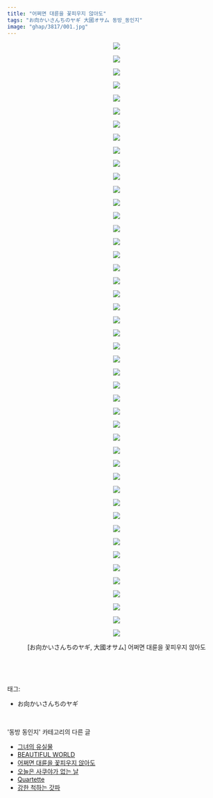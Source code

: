 ```yaml
---
title: "어쩌면 대륜을 꽃피우지 않아도"
tags: "お向かいさんちのヤギ 大國オサム 동방_동인지"
image: "ghap/3817/001.jpg"
---
```

<div class="article">
<p style="text-align: center; clear: none; float: none;"><img src="{{ site.nasurl }}/ghap/3817/001.jpg"/></p>
<p style="text-align: center; clear: none; float: none;"><img src="{{ site.nasurl }}/ghap/3817/002.jpg"/></p>
<p style="text-align: center; clear: none; float: none;"><img src="{{ site.nasurl }}/ghap/3817/003.jpg"/></p>
<p style="text-align: center; clear: none; float: none;"><img src="{{ site.nasurl }}/ghap/3817/004.jpg"/></p>
<p style="text-align: center; clear: none; float: none;"><img src="{{ site.nasurl }}/ghap/3817/005.jpg"/></p>
<p style="text-align: center; clear: none; float: none;"><img src="{{ site.nasurl }}/ghap/3817/006.jpg"/></p>
<p style="text-align: center; clear: none; float: none;"><img src="{{ site.nasurl }}/ghap/3817/007.jpg"/></p>
<p style="text-align: center; clear: none; float: none;"><img src="{{ site.nasurl }}/ghap/3817/008.jpg"/></p>
<p style="text-align: center; clear: none; float: none;"><img src="{{ site.nasurl }}/ghap/3817/009.jpg"/></p>
<p style="text-align: center; clear: none; float: none;"><img src="{{ site.nasurl }}/ghap/3817/010.jpg"/></p>
<p style="text-align: center; clear: none; float: none;"><img src="{{ site.nasurl }}/ghap/3817/011.jpg"/></p>
<p style="text-align: center; clear: none; float: none;"><img src="{{ site.nasurl }}/ghap/3817/012.jpg"/></p>
<p style="text-align: center; clear: none; float: none;"><img src="{{ site.nasurl }}/ghap/3817/013.jpg"/></p>
<p style="text-align: center; clear: none; float: none;"><img src="{{ site.nasurl }}/ghap/3817/014.jpg"/></p>
<p style="text-align: center; clear: none; float: none;"><img src="{{ site.nasurl }}/ghap/3817/015.jpg"/></p>
<p style="text-align: center; clear: none; float: none;"><img src="{{ site.nasurl }}/ghap/3817/016.jpg"/></p>
<p style="text-align: center; clear: none; float: none;"><img src="{{ site.nasurl }}/ghap/3817/017.jpg"/></p>
<p style="text-align: center; clear: none; float: none;"><img src="{{ site.nasurl }}/ghap/3817/018.jpg"/></p>
<p style="text-align: center; clear: none; float: none;"><img src="{{ site.nasurl }}/ghap/3817/019.jpg"/></p>
<p style="text-align: center; clear: none; float: none;"><img src="{{ site.nasurl }}/ghap/3817/020.jpg"/></p>
<p style="text-align: center; clear: none; float: none;"><img src="{{ site.nasurl }}/ghap/3817/021.jpg"/></p>
<p style="text-align: center; clear: none; float: none;"><img src="{{ site.nasurl }}/ghap/3817/022.jpg"/></p>
<p style="text-align: center; clear: none; float: none;"><img src="{{ site.nasurl }}/ghap/3817/023.jpg"/></p>
<p style="text-align: center; clear: none; float: none;"><img src="{{ site.nasurl }}/ghap/3817/024.jpg"/></p>
<p style="text-align: center; clear: none; float: none;"><img src="{{ site.nasurl }}/ghap/3817/025.jpg"/></p>
<p style="text-align: center; clear: none; float: none;"><img src="{{ site.nasurl }}/ghap/3817/026.jpg"/></p>
<p style="text-align: center; clear: none; float: none;"><img src="{{ site.nasurl }}/ghap/3817/027.jpg"/></p>
<p style="text-align: center; clear: none; float: none;"><img src="{{ site.nasurl }}/ghap/3817/028.jpg"/></p>
<p style="text-align: center; clear: none; float: none;"><img src="{{ site.nasurl }}/ghap/3817/029.jpg"/></p>
<p style="text-align: center; clear: none; float: none;"><img src="{{ site.nasurl }}/ghap/3817/030.jpg"/></p>
<p style="text-align: center; clear: none; float: none;"><img src="{{ site.nasurl }}/ghap/3817/031.jpg"/></p>
<p style="text-align: center; clear: none; float: none;"><img src="{{ site.nasurl }}/ghap/3817/032.jpg"/></p>
<p style="text-align: center; clear: none; float: none;"><img src="{{ site.nasurl }}/ghap/3817/033.jpg"/></p>
<p style="text-align: center; clear: none; float: none;"><img src="{{ site.nasurl }}/ghap/3817/034.jpg"/></p>
<p style="text-align: center; clear: none; float: none;"><img src="{{ site.nasurl }}/ghap/3817/035.jpg"/></p>
<p style="text-align: center; clear: none; float: none;"><img src="{{ site.nasurl }}/ghap/3817/036.jpg"/></p>
<p style="text-align: center; clear: none; float: none;"><img src="{{ site.nasurl }}/ghap/3817/037.jpg"/></p>
<p style="text-align: center; clear: none; float: none;"><img src="{{ site.nasurl }}/ghap/3817/038.jpg"/></p>
<p style="text-align: center; clear: none; float: none;"><img src="{{ site.nasurl }}/ghap/3817/039.jpg"/></p>
<p style="text-align: center; clear: none; float: none;"><img src="{{ site.nasurl }}/ghap/3817/040.jpg"/></p>
<p style="text-align: center; clear: none; float: none;"><img src="{{ site.nasurl }}/ghap/3817/041.jpg"/></p>
<p style="text-align: center; clear: none; float: none;"><img src="{{ site.nasurl }}/ghap/3817/042.jpg"/></p>
<p style="text-align: center; clear: none; float: none;"><img src="{{ site.nasurl }}/ghap/3817/043.jpg"/></p>
<p style="text-align: center; clear: none; float: none;"><img src="{{ site.nasurl }}/ghap/3817/044.jpg"/></p>
<p style="text-align: center; clear: none; float: none;"><img src="{{ site.nasurl }}/ghap/3817/045.jpg"/></p>
<p style="text-align: center; clear: none; float: none;"><img src="{{ site.nasurl }}/ghap/3817/046.jpg"/></p>
<p style="text-align: center; clear: none; float: none;">[お向かいさんちのヤギ, 大國オサム] 어쩌면 대륜을 꽃피우지 않아도</p>
<p><br/></p>
</div><br/>
<div class="tagTrail">
<p>태그: </p>
<ul>
<li>お向かいさんちのヤギ</li>
</ul>
</div><br/>
<div class="another">
<p>'동방 동인지' 카테고리의 다른 글</p>
<ul>
<li><a href="/2017-10-06-ghap_3821">그녀의 유실물</a></li>
<li><a href="/2017-10-06-ghap_3820">BEAUTIFUL WORLD</a></li>
<li><a href="/2017-10-04-ghap_3817">어쩌면 대륜을 꽃피우지 않아도</a></li>
<li><a href="/2017-10-02-ghap_3812">오늘은 사쿠야가 없는 날</a></li>
<li><a href="/2017-10-02-ghap_3811">Quartette</a></li>
<li><a href="/2017-10-02-ghap_3809">강한 척하는 갓파</a></li>
</ul>
</div><br/>
<div class="cb_module cb_fluid">
<div class="cb_wrt cb_profile">
</div><!-- commentList close -->
</div><br/>
